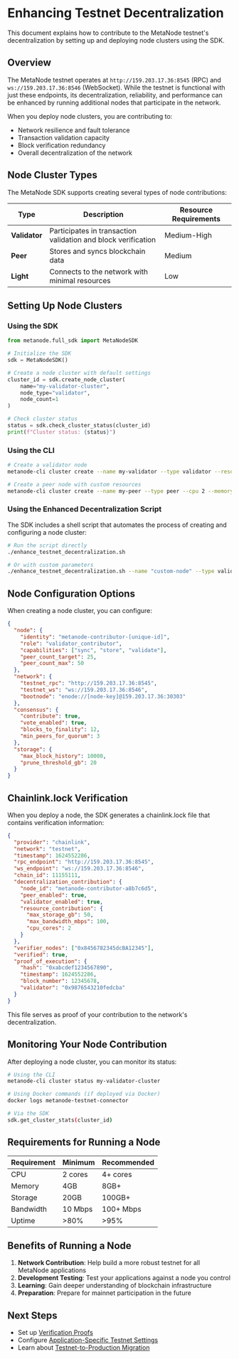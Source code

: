 # Enhancing Testnet Decentralization

This document explains how to contribute to the MetaNode testnet's decentralization by setting up and deploying node clusters using the SDK.

## Overview

The MetaNode testnet operates at `http://159.203.17.36:8545` (RPC) and `ws://159.203.17.36:8546` (WebSocket). While the testnet is functional with just these endpoints, its decentralization, reliability, and performance can be enhanced by running additional nodes that participate in the network.

When you deploy node clusters, you are contributing to:
- Network resilience and fault tolerance
- Transaction validation capacity
- Block verification redundancy
- Overall decentralization of the network

## Node Cluster Types

The MetaNode SDK supports creating several types of node contributions:

| Type | Description | Resource Requirements |
|------|-------------|----------------------|
| **Validator** | Participates in transaction validation and block verification | Medium-High |
| **Peer** | Stores and syncs blockchain data | Medium |
| **Light** | Connects to the network with minimal resources | Low |

## Setting Up Node Clusters

### Using the SDK

```python
from metanode.full_sdk import MetaNodeSDK

# Initialize the SDK
sdk = MetaNodeSDK()

# Create a node cluster with default settings
cluster_id = sdk.create_node_cluster(
    name="my-validator-cluster",
    node_type="validator",
    node_count=1
)

# Check cluster status
status = sdk.check_cluster_status(cluster_id)
print(f"Cluster status: {status}")
```

### Using the CLI

```bash
# Create a validator node
metanode-cli cluster create --name my-validator --type validator --resources medium

# Create a peer node with custom resources
metanode-cli cluster create --name my-peer --type peer --cpu 2 --memory 4G --disk 100G
```

### Using the Enhanced Decentralization Script

The SDK includes a shell script that automates the process of creating and configuring a node cluster:

```bash
# Run the script directly
./enhance_testnet_decentralization.sh

# Or with custom parameters
./enhance_testnet_decentralization.sh --name "custom-node" --type validator --resources high
```

## Node Configuration Options

When creating a node cluster, you can configure:

```json
{
  "node": {
    "identity": "metanode-contributor-[unique-id]",
    "role": "validator_contributor",
    "capabilities": ["sync", "store", "validate"],
    "peer_count_target": 25,
    "peer_count_max": 50
  },
  "network": {
    "testnet_rpc": "http://159.203.17.36:8545",
    "testnet_ws": "ws://159.203.17.36:8546",
    "bootnode": "enode://[node-key]@159.203.17.36:30303"
  },
  "consensus": {
    "contribute": true,
    "vote_enabled": true,
    "blocks_to_finality": 12,
    "min_peers_for_quorum": 3
  },
  "storage": {
    "max_block_history": 10000,
    "prune_threshold_gb": 20
  }
}
```

## Chainlink.lock Verification

When you deploy a node, the SDK generates a chainlink.lock file that contains verification information:

```json
{
  "provider": "chainlink",
  "network": "testnet",
  "timestamp": 1624552286,
  "rpc_endpoint": "http://159.203.17.36:8545",
  "ws_endpoint": "ws://159.203.17.36:8546",
  "chain_id": 11155111,
  "decentralization_contribution": {
    "node_id": "metanode-contributor-a8b7c6d5",
    "peer_enabled": true,
    "validator_enabled": true,
    "resource_contribution": {
      "max_storage_gb": 50,
      "max_bandwidth_mbps": 100,
      "cpu_cores": 2
    }
  },
  "verifier_nodes": ["0x8456782345dcBA12345"],
  "verified": true,
  "proof_of_execution": {
    "hash": "0xabcdef1234567890",
    "timestamp": 1624552286,
    "block_number": 12345678,
    "validator": "0x9876543210fedcba"
  }
}
```

This file serves as proof of your contribution to the network's decentralization.

## Monitoring Your Node Contribution

After deploying a node cluster, you can monitor its status:

```bash
# Using the CLI
metanode-cli cluster status my-validator-cluster

# Using Docker commands (if deployed via Docker)
docker logs metanode-testnet-connector

# Via the SDK
sdk.get_cluster_stats(cluster_id)
```

## Requirements for Running a Node

| Requirement | Minimum | Recommended |
|-------------|---------|-------------|
| CPU         | 2 cores | 4+ cores    |
| Memory      | 4GB     | 8GB+        |
| Storage     | 20GB    | 100GB+      |
| Bandwidth   | 10 Mbps | 100+ Mbps   |
| Uptime      | >80%    | >95%        |

## Benefits of Running a Node

1. **Network Contribution**: Help build a more robust testnet for all MetaNode applications
2. **Development Testing**: Test your applications against a node you control
3. **Learning**: Gain deeper understanding of blockchain infrastructure
4. **Preparation**: Prepare for mainnet participation in the future

## Next Steps

- Set up [Verification Proofs](03_verification_proofs.md)
- Configure [Application-Specific Testnet Settings](04_testnet_config.md)
- Learn about [Testnet-to-Production Migration](05_testnet_to_prod.md)
